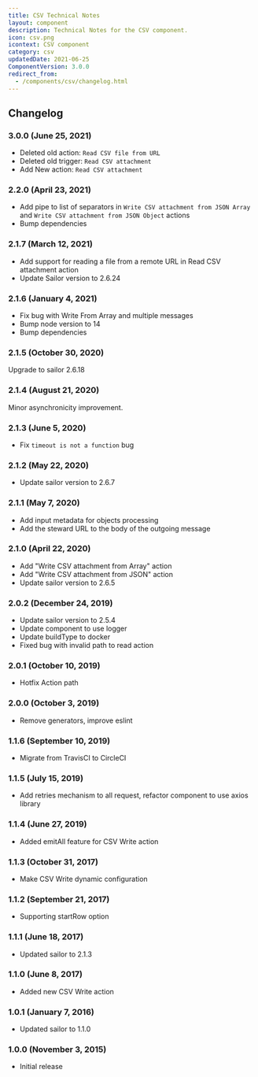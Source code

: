 ```yaml
---
title: CSV Technical Notes
layout: component
description: Technical Notes for the CSV component.
icon: csv.png
icontext: CSV component
category: csv
updatedDate: 2021-06-25
ComponentVersion: 3.0.0
redirect_from:
  - /components/csv/changelog.html
---
```


## Changelog

### 3.0.0 (June 25, 2021)

* Deleted old action: `Read CSV file from URL`
* Deleted old trigger: `Read CSV attachment`
* Add New action: `Read CSV attachment`

### 2.2.0 (April 23, 2021)

* Add pipe to list of separators in `Write CSV attachment from JSON Array` and `Write CSV attachment from JSON Object` actions
* Bump dependencies

### 2.1.7 (March 12, 2021)

* Add support for reading a file from a remote URL in Read CSV attachment action
* Update Sailor version to 2.6.24

### 2.1.6 (January 4, 2021)

* Fix bug with Write From Array and multiple messages
* Bump node version to 14
* Bump dependencies

### 2.1.5 (October 30, 2020)

Upgrade to sailor 2.6.18

### 2.1.4 (August 21, 2020)

Minor asynchronicity improvement.

### 2.1.3 (June 5, 2020)

* Fix `timeout is not a function` bug

### 2.1.2 (May 22, 2020)

* Update sailor version to 2.6.7

### 2.1.1 (May 7, 2020)

* Add input metadata for objects processing
* Add the steward URL to the body of the outgoing message

### 2.1.0 (April 22, 2020)

* Add "Write CSV attachment from Array" action
* Add "Write CSV attachment from JSON" action
* Update sailor version to 2.6.5

### 2.0.2 (December 24, 2019)

* Update sailor version to 2.5.4
* Update component to use logger
* Update buildType to docker
* Fixed bug with invalid path to read action

### 2.0.1 (October 10, 2019)

* Hotfix Action path

### 2.0.0 (October 3, 2019)

* Remove generators, improve eslint

### 1.1.6 (September 10, 2019)

* Migrate from TravisCI to CircleCI

### 1.1.5 (July 15, 2019)

* Add retries mechanism to all request, refactor component to use axios library

### 1.1.4 (June 27, 2019)

* Added emitAll feature for CSV Write action

### 1.1.3 (October 31, 2017)

* Make CSV Write dynamic configuration

### 1.1.2 (September 21, 2017)

* Supporting startRow option

### 1.1.1 (June 18, 2017)

* Updated sailor to 2.1.3

### 1.1.0 (June 8, 2017)

* Added new CSV Write action

### 1.0.1 (January 7, 2016)

* Updated sailor to 1.1.0

### 1.0.0 (November 3, 2015)

* Initial release
